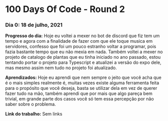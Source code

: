 # 100 Days Of Code - Round 2

### Dia 0: 18 de julho, 2021

**Progresso do dia:** Hoje eu voltei a mexer no bot de discord que fiz tem um tempo e agora com a finalidade de fazer com que ele toque musica em servidores, confesso que foi um pouco estranho voltar a programar, pois fazia bastante tempo que eu não mexia em nada.
Também voltei a mexer no projeto de catalogo de plantas que eu tinha iniciado no ano passado, estou tentando portar o projeto para Typescript e atualizei a versão do expo dele, mas mesmo assim nem tudo no projeto foi atualizado.

**Aprendizados:** Hoje eu aprendi que nem sempre o jeito que você acha que é o mais simples realmente é, muitas vezes existe alguma ferramenta feita para o propósito que você deseja, basta se utilizar dela em vez de querer fazer tudo na mão, também aprendi que por mais que algo pareça bem trivial, em grande parte dos casos você só tem essa percepção por não saber sobre o problema.

**Link do trabalho:** Sem links